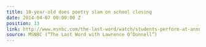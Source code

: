 ```yaml
---
title: 10-year-old does poetry slam on school closing
date: 2014-04-07 00:00:00 Z
position: 13
link: http://www.msnbc.com/the-last-word/watch/students-perform-at-annual-poetry-slam-219701315936
source: MSNBC (“The Last Word with Lawrence O’Donnell”)
---
```


